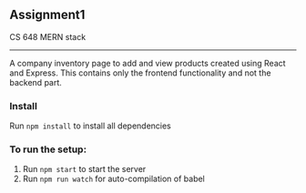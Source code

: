 ## Assignment1
CS 648 MERN stack

***

A company inventory page to add and view products created using React and Express. This contains only the frontend functionality and not the backend part.

### Install

Run `npm install` to install all dependencies

### To run the setup:

1. Run `npm start` to start the server
2. Run `npm run watch` for auto-compilation of babel